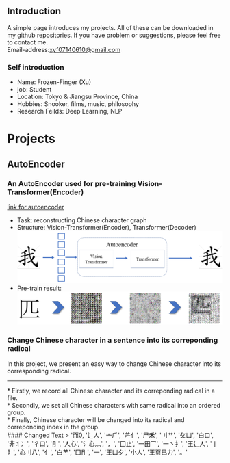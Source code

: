 ## Introduction
A simple page introduces my projects. All of these can be downloaded in my github repositories.
If you have problem or suggestions, please feel free to contact me.<br>
Email-address:<a href="mailto:xyf07140610@gmail.com">xyf07140610@gmail.com</a>

### Self introduction
 - Name: Frozen-Finger (Xu)
 - job: Student
 - Location: Tokyo & Jiangsu Province, China
 - Hobbies: Snooker, films, music, philosophy
 - Research Feilds: Deep Learning, NLP


# Projects

## AutoEncoder
### An AutoEncoder used for pre-training Vision-Transformer(Encoder)
[link for autoencoder](https://github.com/frozen-finger/masked-autoencoder-for-chinese-character)
 - Task: reconstructing Chinese character graph
 - Structure: Vision-Transformer(Encoder), Transformer(Decoder)<br>
 ![autoencoder structure](/autoencoderstructure.png)
 - Pre-train result:<br>
 ![pre-train result](/pre-train.png)

### Change Chinese character in a sentence into its correponding radical
In this project, we present an easy way to change Chinese character into its corresponding radical.<br>
<hr>
 * Firstly, we record all Chinese character and its correponding radical in a file.<br>
 * Secondly, we set all Chinese characters with same radical into an ordered group.<br>
 * Finally, Chinese character will be changed into its radical and correponding index in the group.<br>
 #### Changed Text
 > '而0, '辶人', '亠⺁', '⺶亻', '尸禾', '刂艹', '攵凵', '白口', '非丬冫', '彳口', '⺝', '人心', '氵心灬', '，', '囗止', '一田乛', '一丶扌', '王辶人', '丨阝', '心刂八', '亻', '白⺷', '囗⺝', '一', '王凵夕', '小人', '王页巳力', '。'
